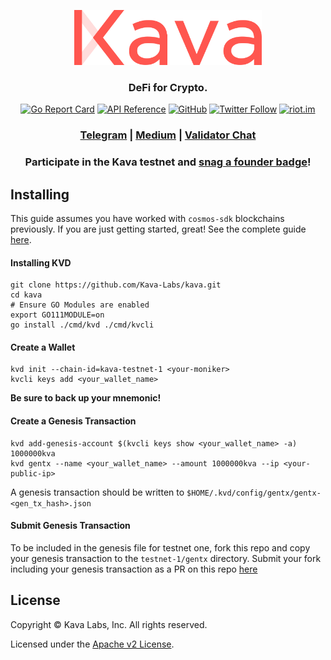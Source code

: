 <p align="center">
  <img src="./kava-logo.svg" width="300">
</p>
<h3 align="center">DeFi for Crypto.</h3>

<div align="center">

[![Go Report Card](https://goreportcard.com/badge/github.com/kava-labs/kava)](https://goreportcard.com/report/github.com/kava-labs/kava)
[![API Reference](https://godoc.org/github.com/Kava-Labs/kava?status.svg)](https://godoc.org/github.com/Kava-Labs/kava)
[![GitHub](https://img.shields.io/github/license/kava-labs/kava.svg)](https://github.com/Kava-Labs/kava/blob/master/LICENSE.md)
[![Twitter Follow](https://img.shields.io/twitter/follow/kava_labs.svg?label=Follow&style=social)](https://twitter.com/kava_labs)
[![riot.im](https://img.shields.io/badge/riot.im-JOIN%20CHAT-green.svg)](https://riot.im/app/#/room/#kava-validators:matrix.org)

</div>

<div align="center">

### [Telegram](https://t.me/kavalabs) | [Medium](https://medium.com/kava-labs) | [Validator Chat](https://riot.im/app/#/room/#kava-validators:matrix.org)

### Participate in the Kava testnet and [snag a founder badge](./docs/REWARDS.md)!

</div>

## Installing

This guide assumes you have worked with `cosmos-sdk` blockchains previously. If you are just getting started, great! See the complete guide [here](https://medium.com/kava-labs).

#### Installing KVD

```
git clone https://github.com/Kava-Labs/kava.git
cd kava
# Ensure GO Modules are enabled
export GO111MODULE=on
go install ./cmd/kvd ./cmd/kvcli
```

#### Create a Wallet

```
kvd init --chain-id=kava-testnet-1 <your-moniker>
kvcli keys add <your_wallet_name>
```

**Be sure to back up your mnemonic!**

#### Create a Genesis Transaction

```
kvd add-genesis-account $(kvcli keys show <your_wallet_name> -a) 1000000kva
kvd gentx --name <your_wallet_name> --amount 1000000kva --ip <your-public-ip>
```

A genesis transaction should be written to `$HOME/.kvd/config/gentx/gentx-<gen_tx_hash>.json`

#### Submit Genesis Transaction

To be included in the genesis file for testnet one, fork this repo and copy your genesis transaction to the `testnet-1/gentx` directory. Submit your fork including your genesis transaction as a PR on this repo [here](https://github.com/Kava-Labs/kava/pulls)

## License

Copyright © Kava Labs, Inc. All rights reserved.

Licensed under the [Apache v2 License](LICENSE).
